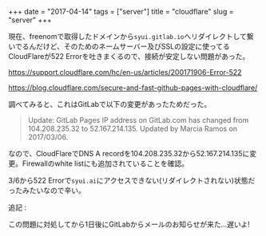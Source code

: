 +++
date = "2017-04-14"
tags = ["server"]
title = "cloudflare"
slug = "server"
+++

現在、freenomで取得したドメインから`syui.gitlab.io`へリダイレクトして繋いでるんだけど、そのためのネームサーバー及びSSLの設定に使ってるCloudFlareが522 Errorを吐きまくるので、接続が安定しない問題があった。

https://support.cloudflare.com/hc/en-us/articles/200171906-Error-522

https://blog.cloudflare.com/secure-and-fast-github-pages-with-cloudflare/

調べてみると、これはGitLabで以下の変更があったためだった。

> Update: GitLab Pages IP address on GitLab.com has changed from 104.208.235.32 to 52.167.214.135. Updated by Marcia Ramos on 2017/03/06.

なので、CloudFlareでDNS A recordを104.208.235.32から52.167.214.135に変更。Firewallのwhite listにも追加されていることを確認。

3/6から522 Errorで`syui.ai`にアクセスできない(リダイレクトされない)状態だったみたいなので辛い。
	  
追記 :

この問題に対処してから1日後にGitLabからメールのお知らせが来た...遅いよ!

